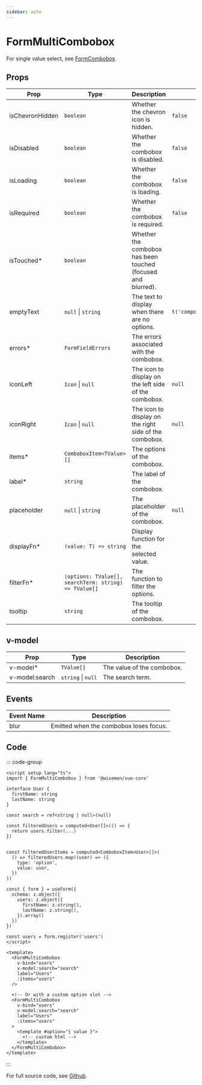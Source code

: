```yaml
---
sidebar: auto
---
```


# FormMultiCombobox
<script setup>
import FormMultiComboboxPlayground from './FormMultiComboboxPlayground.vue'
</script>

<FormMultiComboboxPlayground />

For single value select, see [FormCombobox](/components/combobox/form-combobox.md).

## Props

| Prop            | Type                                                  | Description                                                  | Default                          |
|-----------------|-------------------------------------------------------|--------------------------------------------------------------|----------------------------------|
| isChevronHidden | `boolean`                                             | Whether the chevron icon is hidden.                          | `false`                          |
| isDisabled      | `boolean`                                             | Whether the combobox is disabled.                            | `false`                          |
| isLoading       | `boolean`                                             | Whether the combobox is loading.                             | `false`                          |
| isRequired      | `boolean`                                             | Whether the combobox is required.                            | `false`                          |
| isTouched*      | `boolean`                                             | Whether the combobox has been touched (focused and blurred). |                                  |
| emptyText       | `null` \| `string`                                    | The text to display when there are no options.               | `t('components.combobox.empty')` |
| errors*         | `FormFieldErrors`                                     | The errors associated with the combobox.                     |                                  |
| iconLeft        | `Icon` \| `null`                                      | The icon to display on the left side of the combobox.        | `null`                           |
| iconRight       | `Icon` \| `null`                                      | The icon to display on the right side of the combobox.       | `null`                           |
| items*          | `ComboboxItem<TValue>[]`                              | The options of the combobox.                                 |                                  |
| label*          | `string`                                              | The label of the combobox.                                   |                                  |
| placeholder     | `null` \| `string`                                    | The placeholder of the combobox.                             | `null`                           |
| displayFn*      | `(value: T) => string`                                | Display function for the selected value.                     |                                  |
| filterFn*       | `(options: TValue[], searchTerm: string) => TValue[]` | The function to filter the options.                          |                                  |
| tooltip         | `string`                                              | The tooltip of the combobox.                                 |                                  |

## v-model

| Prop           | Type               | Description                |
|----------------|--------------------|----------------------------|
| v-model*       | `TValue[]`         | The value of the combobox. |
| v-model:search | `string` \| `null` | The search term.           |

## Events

| Event Name | Description                            |
|------------|----------------------------------------|
| blur       | Emitted when the combobox loses focus. |

## Code

::: code-group
```vue [Usage]
<script setup lang="ts">
import { FormMultiCombobox } from '@wisemen/vue-core'

interface User {
  firstName: string
  lastName: string
}

const search = ref<string | null>(null)

const filteredUsers = computed<User[]>(() => {
  return users.filter(...)
})


const filteredUserItems = computed<ComboboxItem<User>[]>(
  () => filteredUsers.map((user) => ({
    type: 'option',
    value: user,
  })
))

const { form } = useForm({
  schema: z.object({
    users: z.object({
      firstName: z.string(),
      lastName: z.string(),
    }).array()
  })
})

const users = form.register('users')
</script>

<template>
  <FormMultiCombobox
    v-bind="users"
    v-model:search="search"
    label="Users"
    :items="users"
  />

  <!-- Or with a custom option slot -->
  <FormMultiCombobox 
    v-bind="users"
    v-model:search="search"
    label="Users"
    :items="users"
  >
    <template #option="{ value }">
      <!-- custom html -->
    </template>
  </FormMultiCombobox>
</template>

```
:::

For full source code, see [Github](https://github.com/wisemen-digital/vue-core/blob/main/packages/components/src/components/combobox/FormMultiCombobox.vue).
